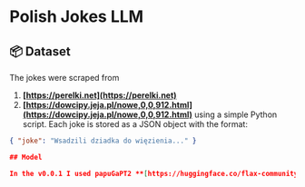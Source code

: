 # Polish Jokes LLM

## 📦 Dataset

The jokes were scraped from 
1. **[https://perelki.net](https://perelki.net)** 
2. **[https://dowcipy.jeja.pl/nowe,0,0,912.html](https://dowcipy.jeja.pl/nowe,0,0,912.html)**
using a simple Python script. Each joke is stored as a JSON object with the format:

```json
{ "joke": "Wsadzili dziadka do więzienia..." }

## Model

In the v0.0.1 I used papuGaPT2 **[https://huggingface.co/flax-community/papuGaPT2](flax-community/papuGaPT2)**